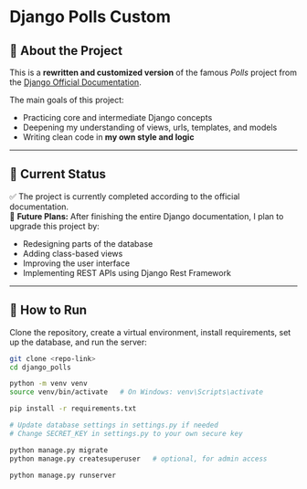 # Django Polls Custom

## 📝 About the Project

This is a **rewritten and customized version** of the famous *Polls* project from the [Django Official Documentation](https://docs.djangoproject.com/en/5.2/intro/tutorial01/).

The main goals of this project:
- Practicing core and intermediate Django concepts  
- Deepening my understanding of views, urls, templates, and models  
- Writing clean code in **my own style and logic**

---

## 🔧 Current Status

✅ The project is currently completed according to the official documentation.  
🚧 **Future Plans:** After finishing the entire Django documentation, I plan to upgrade this project by:
- Redesigning parts of the database  
- Adding class-based views  
- Improving the user interface  
- Implementing REST APIs using Django Rest Framework

---

## 🚀 How to Run

Clone the repository, create a virtual environment, install requirements, set up the database, and run the server:

```bash
git clone <repo-link>
cd django_polls

python -m venv venv
source venv/bin/activate   # On Windows: venv\Scripts\activate

pip install -r requirements.txt

# Update database settings in settings.py if needed
# Change SECRET_KEY in settings.py to your own secure key

python manage.py migrate
python manage.py createsuperuser   # optional, for admin access

python manage.py runserver
